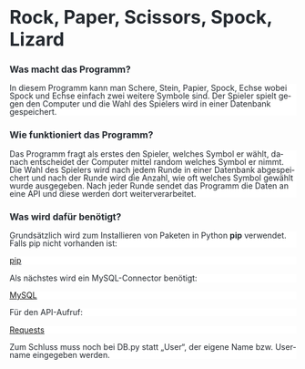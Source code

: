 </head>
<body lang="de-AT" link="#0563c1" vlink="#954f72" dir="ltr"><p style="line-height: 100%; margin-bottom: 0.17in; background: #ffffff">
<font color="#24292f"><font size="6" style="font-size: 24pt"><h1>Rock,
Paper, Scissors, Spock, Lizard</h1></font></font></p>
<p style="line-height: 100%; margin-bottom: 0.17in; background: #ffffff">
<font color="#24292f"><font size="3" style="font-size: 12pt"><h3>Was
macht das Programm?</h3></font></font></p>
<p style="line-height: 100%; margin-bottom: 0.17in; background: #ffffff">
<font color="#24292f">In diesem Programm kann man Schere, Stein,
Papier, Spock, Echse wobei Spock und Echse einfach zwei weitere
Symbole sind. Der Spieler spielt gegen den Computer und die Wahl des
Spielers wird in einer Datenbank gespeichert.</font></p>
<p style="line-height: 100%; margin-bottom: 0.17in; background: #ffffff">
<font color="#24292f"><font size="3" style="font-size: 12pt"><h3>Wie
funktioniert das Programm?</h3></font></font></p>
<p style="line-height: 100%; margin-bottom: 0.17in; background: #ffffff">
<font color="#24292f">Das Programm fragt als erstes den Spieler,
welches Symbol er wählt, danach entscheidet der Computer mittel
random welches Symbol er nimmt. Die Wahl des Spielers wird nach jedem
Runde in einer Datenbank abgespeichert und nach der Runde wird die
Anzahl, wie oft welches Symbol gewählt wurde ausgegeben. Nach jeder
Runde sendet das Programm die Daten an eine API und diese werden dort
weiterverarbeitet. </font>
</p>
<p style="line-height: 100%; margin-bottom: 0.17in; background: #ffffff">
<font color="#24292f"><font size="3" style="font-size: 12pt"><h3>Was
wird dafür benötigt?</h3></font></font></p>
<p style="line-height: 100%; margin-bottom: 0.17in; background: #ffffff">
<font color="#24292f">Grundsätzlich wird zum Installieren von
Paketen in Python </font><font color="#24292f"><b>pip</b></font><font color="#24292f">
verwendet. Falls pip nicht vorhanden ist:</font></p>
<p style="line-height: 100%; margin-bottom: 0.17in; background: #ffffff">
<font color="#0563c1"><u><a href="https://hellocoding.de/blog/coding-language/python/pip">pip</a></u></font></p>
<p style="line-height: 100%; margin-bottom: 0.17in; background: #ffffff">
<font color="#24292f">Als nächstes wird ein MySQL-Connector
benötigt:</font></p>
<p style="line-height: 100%; margin-bottom: 0.17in; background: #ffffff">
<font color="#0563c1"><u><a href="https://www.w3schools.com/python/python_mysql_getstarted.asp">MySQL</a></u></font></p>
<p style="line-height: 100%; margin-bottom: 0.17in; background: #ffffff">
<font color="#24292f">Für den API-Aufruf:</font></p>
<p style="line-height: 100%; margin-bottom: 0.17in; background: #ffffff">
<font color="#0563c1"><u><a href="https://www.w3schools.com/python/module_requests.asp">Requests</a></u></font></p>
<p style="line-height: 100%; margin-bottom: 0.17in; background: #ffffff">
<font color="#24292f">Zum Schluss muss noch bei DB.py statt „User“,
der eigene Name bzw. Username eingegeben werden.</font></p>
</body>
</html>
